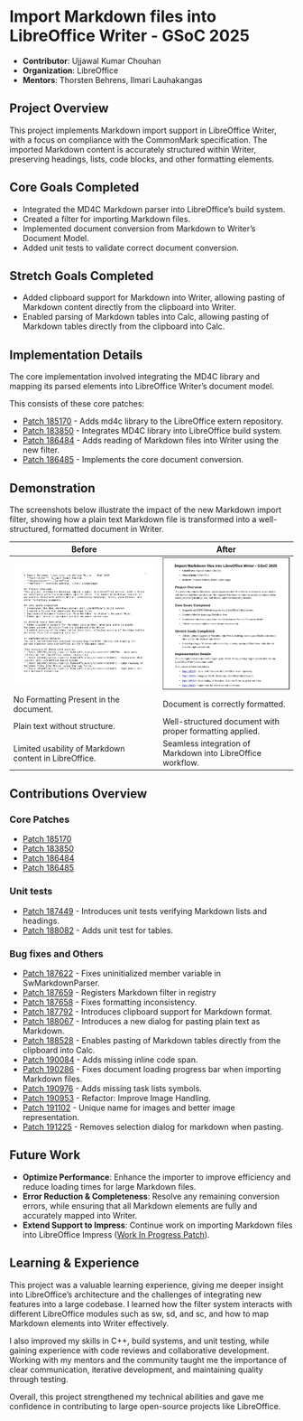 # Import Markdown files into LibreOffice Writer - GSoC 2025
- **Contributor**: Ujjawal Kumar Chouhan
- **Organization**: LibreOffice
- **Mentors**: Thorsten Behrens, Ilmari Lauhakangas

## Project Overview
This project implements Markdown import support in LibreOffice Writer, with a focus on compliance with the CommonMark specification. The imported Markdown content is accurately structured within Writer, preserving headings, lists, code blocks, and other formatting elements.

## Core Goals Completed
* Integrated the MD4C Markdown parser into LibreOffice’s build system.
* Created a filter for importing Markdown files.
* Implemented document conversion from Markdown to Writer’s Document Model.
* Added unit tests to validate correct document conversion.

## Stretch Goals Completed
* Added clipboard support for Markdown into Writer, allowing pasting of Markdown content directly from the clipboard into Writer.
* Enabled parsing of Markdown tables into Calc, allowing pasting of Markdown tables directly from the clipboard into Calc.

## Implementation Details
The core implementation involved integrating the MD4C library and mapping its parsed elements into LibreOffice Writer’s document model.

This consists of these core patches:
* [Patch 185170](https://gerrit.libreoffice.org/c/extern/+/185170) - Adds md4c library to the LibreOffice extern repository.
* [Patch 183850](https://gerrit.libreoffice.org/c/core/+/183850) - Integrates MD4C library into LibreOffice build system.
* [Patch 186484](https://gerrit.libreoffice.org/c/core/+/186484) - Adds reading of Markdown files into Writer using the new filter.
* [Patch 186485](https://gerrit.libreoffice.org/c/core/+/186485) - Implements the core document conversion.

## Demonstration

The screenshots below illustrate the impact of the new Markdown import filter, showing how a plain text Markdown file is transformed into a well-structured, formatted document in Writer.

| Before                                                 | After                                                         |
| ------------------------------------------------------ | ------------------------------------------------------------- |
| ![](./before.png)                                      |  ![](./after.png)                                             |
| No Formatting Present in the document.                 | Document is correctly formatted.                              |
| Plain text without structure.                          | Well-structured document with proper formatting applied.      |
| Limited usability of Markdown content in LibreOffice.  | Seamless integration of Markdown into LibreOffice workflow.   |

## Contributions Overview
### Core Patches
* [Patch 185170](https://gerrit.libreoffice.org/c/extern/+/185170)
* [Patch 183850](https://gerrit.libreoffice.org/c/core/+/183850)
* [Patch 186484](https://gerrit.libreoffice.org/c/core/+/186484)
* [Patch 186485](https://gerrit.libreoffice.org/c/core/+/186485)

### Unit tests
* [Patch 187449](https://gerrit.libreoffice.org/c/core/+/187449) - Introduces unit tests verifying Markdown lists and headings.
* [Patch 188082](https://gerrit.libreoffice.org/c/core/+/188082) - Adds unit test for tables.

### Bug fixes and Others
* [Patch 187622](https://gerrit.libreoffice.org/c/core/+/187622) - Fixes uninitialized member variable in SwMarkdownParser.
* [Patch 187659](https://gerrit.libreoffice.org/c/core/+/187659) - Registers Markdown filter in registry
* [Patch 187658](https://gerrit.libreoffice.org/c/core/+/187658) - Fixes formatting inconsistency.
* [Patch 187792](https://gerrit.libreoffice.org/c/core/+/187792) - Introduces clipboard support for Markdown format.
* [Patch 188067](https://gerrit.libreoffice.org/c/core/+/188067) - Introduces a new dialog for pasting plain text as Markdown.
* [Patch 188528](https://gerrit.libreoffice.org/c/core/+/188528) - Enables pasting of Markdown tables directly from the clipboard into Calc.
* [Patch 190084](https://gerrit.libreoffice.org/c/core/+/190084) - Adds missing inline code span.
* [Patch 190286](https://gerrit.libreoffice.org/c/core/+/190286) - Fixes document loading progress bar when importing Markdown files.
* [Patch 190976](https://gerrit.libreoffice.org/c/core/+/190976) - Adds missing task lists symbols.
* [Patch 190953](https://gerrit.libreoffice.org/c/core/+/190953) - Refactor: Improve Image Handling.
* [Patch 191102](https://gerrit.libreoffice.org/c/core/+/191102) - Unique name for images and better image representation.
* [Patch 191225](https://gerrit.libreoffice.org/c/core/+/191225) - Removes selection dialog for markdown when pasting.

## Future Work
* **Optimize Performance**: Enhance the importer to improve efficiency and reduce loading times for large Markdown files.
* **Error Reduction & Completeness**: Resolve any remaining conversion errors, while ensuring that all Markdown elements are fully and accurately mapped into Writer.
* **Extend Support to Impress**: Continue work on importing Markdown files into LibreOffice Impress ([Work In Progress Patch](https://gerrit.libreoffice.org/c/core/+/189448)).

## Learning & Experience

This project was a valuable learning experience, giving me deeper insight into LibreOffice’s architecture and the challenges of integrating new features into a large codebase. I learned how the filter system interacts with different LibreOffice modules such as sw, sd, and sc, and how to map Markdown elements into Writer effectively.

I also improved my skills in C++, build systems, and unit testing, while gaining experience with code reviews and collaborative development. Working with my mentors and the community taught me the importance of clear communication, iterative development, and maintaining quality through testing.

Overall, this project strengthened my technical abilities and gave me confidence in contributing to large open-source projects like LibreOffice.

